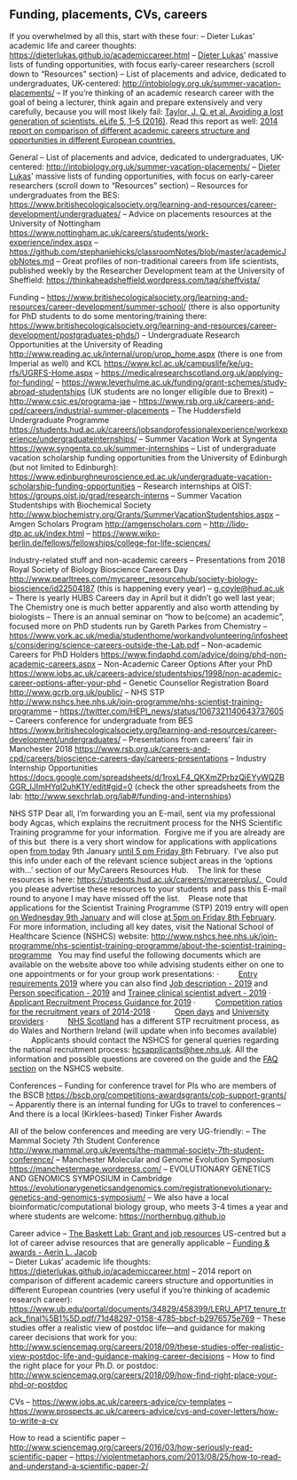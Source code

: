 
## Funding, placements, CVs, careers

If you overwhelmed by all this, start with these four:
–	Dieter Lukas’ academic life and career thoughts: https://dieterlukas.github.io/academiccareer.html
–	[Dieter Lukas](http://dieterlukas.strikingly.com/)' massive lists of funding opportunities, with focus early-career researchers (scroll down to “Resources” section)
–	List of placements and advice, dedicated to undergraduates, UK-centered: http://intobiology.org.uk/summer-vacation-placements/
–	If you’re thinking of an academic research career with the goal of being a lecturer, think again and prepare extensively and very carefully, because you will most likely fail: [Taylor, J. Q. et al. Avoiding a lost generation of scientists. eLife 5, 1–5 (2016)](https://elifesciences.org/articles/17393). Read this report as well: [2014 report on comparison of different academic careers structure and opportunities in different European countries.](http://www.ub.edu/portal/documents/34829/458399/LERU_AP17_tenure_track_final%5B1%5D.pdf/71d48297-0158-4785-bbcf-b2976575e769)

General
–	List of placements and advice, dedicated to undergraduates, UK-centered: http://intobiology.org.uk/summer-vacation-placements/
–	[Dieter Lukas](http://dieterlukas.strikingly.com/)' massive lists of funding opportunities, with focus on early-career researchers (scroll down to “Resources” section)
–	Resources for undergraduates from the BES: https://www.britishecologicalsociety.org/learning-and-resources/career-development/undergraduates/
–	Advice on placements resources at the University of Nottingham https://www.nottingham.ac.uk/careers/students/work-experience/index.aspx
–	https://github.com/stephaniehicks/classroomNotes/blob/master/academicJobNotes.md
–	Great profiles of non-traditional careers from life scientists, published weekly by the Researcher Development team at the University of Sheffield: https://thinkaheadsheffield.wordpress.com/tag/sheffvista/

Funding
–	https://www.britishecologicalsociety.org/learning-and-resources/career-development/summer-school/ (there is also opportunity for PhD students to do some mentoring/training there: https://www.britishecologicalsociety.org/learning-and-resources/career-development/postgraduates-phds/)
–	Undergraduate Research Opportunities at the University of Reading http://www.reading.ac.uk/internal/urop/urop_home.aspx (there is one from Imperial as well) and KCL https://www.kcl.ac.uk/campuslife/ke/ug-rfs/UGRFS-Home.aspx
–	https://medicalresearchscotland.org.uk/applying-for-funding/
–	https://www.leverhulme.ac.uk/funding/grant-schemes/study-abroad-studentships (UK students are no longer elligible due to Brexit)
–	http://www.csic.es/programa-jae
–	https://www.rsb.org.uk/careers-and-cpd/careers/industrial-summer-placements
–	The Huddersfield Undergraduate Programme https://students.hud.ac.uk/careers/jobsandprofessionalexperience/workexperience/undergraduateinternships/
–	Summer Vacation Work at Syngenta https://www.syngenta.co.uk/summer-internships
–	List of undergraduate vacation scholarship funding opportunities from the University of Edinburgh (but not limited to Edinburgh): https://www.edinburghneuroscience.ed.ac.uk/undergraduate-vacation-scholarship-funding-opportunities
–	Research internships at OIST: https://groups.oist.jp/grad/research-interns
–	Summer Vacation Studentships with Biochemical Society http://www.biochemistry.org/Grants/SummerVacationStudentships.aspx
–	Amgen Scholars Program http://amgenscholars.com
–	http://lido-dtp.ac.uk/index.html
–	https://www.wiko-berlin.de/fellows/fellowships/college-for-life-sciences/

Industry-related stuff and non-academic careers
–	Presentations from 2018 Royal Society of Biology Bioscience Careers Day http://www.pearltrees.com/mycareer_resourcehub/society-biology-bioscience/id22504187 (this is happening every year)
–	g.coyle@hud.ac.uk 
–	There is yearly HUBS Careers day in April but it didn’t go well last year; The Chemistry one is much better apparently and also worth attending by biologists
–	There is an annual seminar on “how to be(come) an academic”, focused more on PhD students run by Gareth Parkes from Chemistry
–	https://www.york.ac.uk/media/studenthome/workandvolunteering/infosheets/considering/science-careers-outside-the-Lab.pdf
–	Non-academic Careers for PhD Holders https://www.findaphd.com/advice/doing/phd-non-academic-careers.aspx
–	Non-Academic Career Options After your PhD https://www.jobs.ac.uk/careers-advice/studentships/1998/non-academic-career-options-after-your-phd
–	Genetic Counsellor Registration Board http://www.gcrb.org.uk/public/ 
–	NHS STP http://www.nshcs.hee.nhs.uk/join-programme/nhs-scientist-training-programme
–	https://twitter.com/HEPI_news/status/1067321140643737605
–	Careers conference for undergraduate from BES https://www.britishecologicalsociety.org/learning-and-resources/career-development/undergraduates/
–	Presentations from careers’ fair in Manchester 2018 https://www.rsb.org.uk/careers-and-cpd/careers/bioscience-careers-day/careers-presentations
–	Industry Internship Opportunities https://docs.google.com/spreadsheets/d/1roxLF4_QKXmZPrbzQiEYyWQZBGGR_IJImHYql2uhK1Y/edit#gid=0 (check the other spreadsheets from the lab: http://www.sexchrlab.org/lab#/funding-and-internships)

NHS STP
Dear all, I’m forwarding you an E-mail, sent via my professional body Agcas, which explains the recruitment process for the NHS Scientific Training programme for your information.  Forgive me if you are already are of this but  there is a very short window for applications with applications open [from today](http://airmail.calendar/2019-01-09%2012:00:00%20GMT) 9th January [until 5 pm Friday 8](http://airmail.calendar/2019-01-09%2020:40:26%20GMT)th February.  I’ve also put this info under each of the relevant science subject areas in the ‘options with…’ section of our MyCareers Resources Hub.    The link for these resources is here: https://students.hud.ac.uk/careers/mycareerplus/.  Could you please advertise these resources to your students  and pass this E-mail round to anyone I may have missed off the list.
  
Please note that applications for the Scientist Training Programme (STP) 2019 entry will open [on Wednesday 9th January](http://airmail.calendar/2019-01-09%2012:00:00%20GMT) and will close [at 5pm on Friday 8th February](http://airmail.calendar/2019-02-08%2017:00:00%20GMT).
For more information, including all key dates, visit the National School of Healthcare Science (NSHCS) website:
http://www.nshcs.hee.nhs.uk/join-programme/nhs-scientist-training-programme/about-the-scientist-training-programme
 
You may find useful the following documents which are available on the website above too while advising students either on one to one appointments or for your group work presentations:
·         [Entry requirements 2019](http://www.nshcs.hee.nhs.uk/join-programme/nhs-scientist-training-programme/entry-requirements) where you can also find [Job description - 2019](http://www.nshcs.hee.nhs.uk/images/stp-recruitment/stp-2019-job-description-v1.pdf) and [Person specification - 2019](http://www.nshcs.hee.nhs.uk/images/stp-recruitment/stp-2019-person-spec-v2.0.pdf) and [Trainee clinical scientist advert - 2019](http://www.nshcs.hee.nhs.uk/images/stp-recruitment/stp-2019-advert.pdf)
·         [Applicant Recruitment Process Guidance for 2019](http://www.nshcs.hee.nhs.uk/images/stp-recruitment/stp-2019-applicant-guidance-v1.0.pdf)
·         [Competition ratios for the recruitment years of 2014-2018](http://www.nshcs.hee.nhs.uk/images/stp-recruitment/stp-competition-ratios-v1-2018.pdf)
·         [Open days](http://www.nshcs.hee.nhs.uk/join-programme/nhs-scientist-training-programme/open-days) and [University providers](http://www.nshcs.hee.nhs.uk/join-programme/nhs-scientist-training-programme/university-providers)
·         [NHS Scotland](https://www.nes.scot.nhs.uk/education-and-training/by-discipline/healthcare-science.aspx) has a different STP recruitment process, as do Wales and Northern Ireland (will update when info becomes available)
·         Applicants should contact the NSHCS for general queries regarding the national recruitment process: hcsapplicants@hee.nhs.uk. All the information and possible questions are covered on the guide and the [FAQ section](http://www.nshcs.hee.nhs.uk/join-programme/nhs-scientist-training-programme/frequently-asked-questions) on the NSHCS website.

Conferences
–	Funding for conference travel for PIs who are members of the BSCB https://bscb.org/competitions-awardsgrants/cob-support-grants/
–	Apparently there is an internal funding for UGs to travel to conferences
–	And there is a local (Kirklees-based) Tinker Fisher Awards


All of the below conferences and meeding are very UG-friendly:
–	The Mammal Society 7th Student Conference http://www.mammal.org.uk/events/the-mammal-society-7th-student-conference/
–	Manchester Molecular and Genome Evolution Symposium https://manchestermage.wordpress.com/
–	EVOLUTIONARY GENETICS AND GENOMICS SYMPOSIUM in Cambridge https://evolutionarygeneticsandgenomics.com/registrationevolutionary-genetics-and-genomics-symposium/
–	We also have a local bioinformatic/computational biology group, who meets 3-4 times a year and where students are welcome: https://northernbug.github.io

Career advice
–	[The Baskett Lab: Grant and job resources](http://www.des.ucdavis.edu/faculty/baskett/links/academia.html)  US-centred but a lot of career advise resources that are generally applicable
–	[Funding & awards - Aerin L. Jacob](http://www.aerinjacob.ca/funding--awards.html)  
–	Dieter Lukas’ academic life thoughts: https://dieterlukas.github.io/academiccareer.html
–	2014 report on comparison of different academic careers structure and opportunities in different European countries (very useful if you’re thinking of academic research career): https://www.ub.edu/portal/documents/34829/458399/LERU_AP17_tenure_track_final%5B1%5D.pdf/71d48297-0158-4785-bbcf-b2976575e769
–	These studies offer a realistic view of postdoc life—and guidance for making career decisions that work for you: http://www.sciencemag.org/careers/2018/09/these-studies-offer-realistic-view-postdoc-life-and-guidance-making-career-decisions
–	How to find the right place for your Ph.D. or postdoc: http://www.sciencemag.org/careers/2018/09/how-find-right-place-your-phd-or-postdoc

CVs
–	https://www.jobs.ac.uk/careers-advice/cv-templates
–	https://www.prospects.ac.uk/careers-advice/cvs-and-cover-letters/how-to-write-a-cv

How to read a scientific paper
–	http://www.sciencemag.org/careers/2016/03/how-seriously-read-scientific-paper
–	https://violentmetaphors.com/2013/08/25/how-to-read-and-understand-a-scientific-paper-2/
